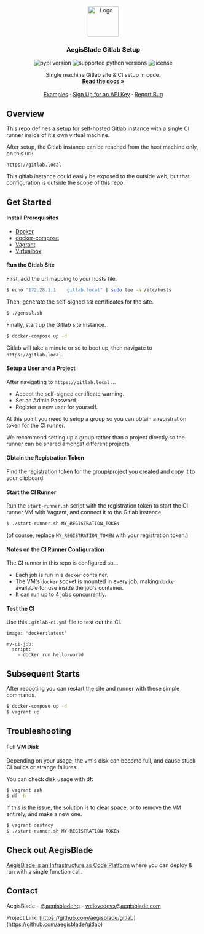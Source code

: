 <p align="center">
  <a href="https://www.aegisblade.com">
    <img src="https://www.aegisblade.com/images/BigCloud.png" alt="Logo" width="80">
  </a>

  <h3 align="center">AegisBlade Gitlab Setup</h3>

  <p align="center">
    <img src="https://img.shields.io/pypi/v/aegisblade" alt="pypi version" />
    <img src="https://img.shields.io/pypi/pyversions/aegisblade" alt="supported python versions" />
    <img src="https://img.shields.io/github/license/aegisblade/aegis-python" alt="license">
  </p>

  <p align="center">
    Single machine Gitlab site & CI setup in code.
    <br />
    <a href="https://www.aegisblade.com/docs"><strong>Read the docs »</strong></a>
    <br />
    <br />
    <a href="https://www.github.com/aegisblade/examples">Examples</a>
    ·
    <a href="https://www.aegisblade.com/account/register">Sign Up for an API Key</a>
    ·
    <a href="https://github.com/aegisblade/gitlab/issues">Report Bug</a>
  </p>
</p>

## Overview

This repo defines a setup for self-hosted Gitlab instance with a single CI runner inside of it's own virtual machine.

After setup, the Gitlab instance can be reached from the host machine only, on this url:
```
https://gitlab.local
```

This gitlab instance could easily be exposed to the outside web, but that configuration is outside the scope of this repo.

## Get Started

#### Install Prerequisites

 - [Docker](https://docs.docker.com/install/)
 - [docker-compose](https://docs.docker.com/compose/install/)
 - [Vagrant](https://www.vagrantup.com/docs/installation/)
 - [Virtualbox](https://www.virtualbox.org/wiki/Downloads)

#### Run the Gitlab Site
First, add the url mapping to your hosts file.

```bash
$ echo "172.28.1.1    gitlab.local" | sudo tee -a /etc/hosts
```

Then, generate the self-signed ssl certificates for the site.
```bash
$ ./genssl.sh
```

Finally, start up the Gitlab site instance.

```bash
$ docker-compose up -d
```

Gitlab will take a minute or so to boot up, then navigate to `https://gitlab.local`.

#### Setup a User and a Project

After navigating to `https://gitlab.local` ...

 - Accept the self-signed certificate warning.
 - Set an Admin Password.
 - Register a new user for yourself.

At this point you need to setup a group so you can obtain a registration token for the CI runner.

We recommend setting up a group rather than a project directly so the runner can be shared amongst different projects.

#### Obtain the Registration Token

[Find the registration token](https://docs.gitlab.com/ee/ci/runners/) for the group/project you created and copy it to your clipboard.

#### Start the CI Runner

Run the `start-runner.sh` script with the registration token to start the CI runner VM with Vagrant, and connect it to the Gitlab instance.

```bash
$ ./start-runner.sh MY_REGISTRATION_TOKEN
```

(of course, replace `MY_REGISTRATION_TOKEN` with your registration token.)

#### Notes on the CI Runner Configuration

The CI runner in this repo is configured so...

 - Each job is run in a `docker` container.
 - The VM's `docker` socket is mounted in every job, making `docker` available for use inside the job's container.
 - It can run up to 4 jobs concurrently.

#### Test the CI

Use this `.gitlab-ci.yml` file to test out the CI.

```
image: 'docker:latest'

my-ci-job:
  script:
    - docker run hello-world
```

## Subsequent Starts

After rebooting you can restart the site and runner with these simple commands.

```bash
$ docker-compose up -d
$ vagrant up
```

## Troubleshooting

#### Full VM Disk
Depending on your usage, the vm's disk can become full, and cause stuck CI builds or strange failures.

You can check disk usage with df:
```bash
$ vagrant ssh
$ df -h
```

If this is the issue, the solution is to clear space, or to remove the VM entirely, and make a new one.

```bash
$ vagrant destroy
$ ./start-runner.sh MY-REGISTRATION-TOKEN
```

## Check out AegisBlade

[AegisBlade is an Infrastructure as Code Platform](https://www.aegisblade.com) where you can deploy & run with a single function call.

## Contact

AegisBlade - [@aegisbladehq](https://twitter.com/aegisbladehq) - welovedevs@aegisblade.com

Project Link: [https://github.com/aegisblade/gitlab](https://github.com/aegisblade/gitlab)



